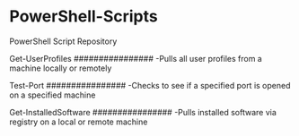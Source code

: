 # PowerShell-Scripts
PowerShell Script Repository 


Get-UserProfiles
################
  -Pulls all user profiles from a machine locally or remotely
  
  
Test-Port
################
  -Checks to see if a specified port is opened on a specified machine
  

Get-InstalledSoftware
################
  -Pulls installed software via registry on a local or remote machine 

